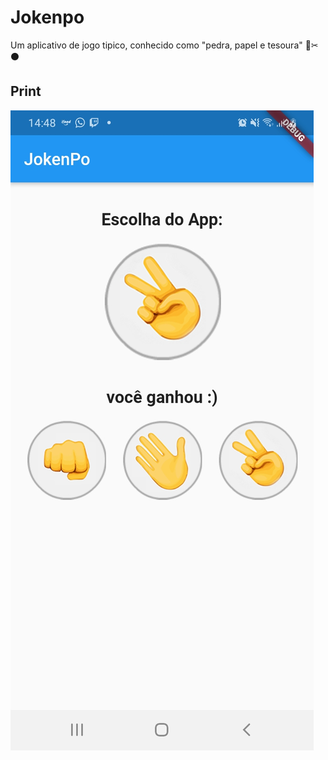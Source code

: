 # Jokenpo
Um aplicativo de jogo tipico, conhecido como "pedra, papel e tesoura" 📃✂⚫

## Print
<img src="https://github.com/petscaramussi/Jokenpo/blob/main/Screenshot.jpg">
